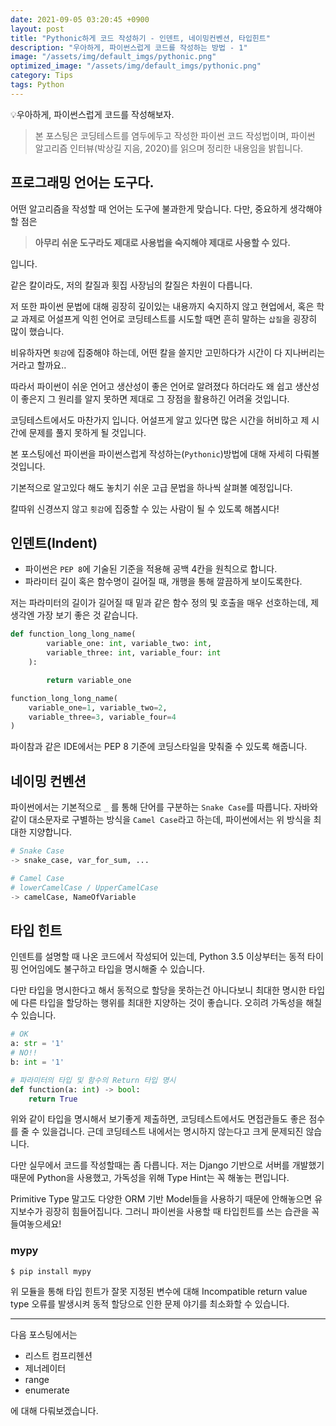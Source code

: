 ```yaml
---
date: 2021-09-05 03:20:45 +0900
layout: post
title: "Pythonic하게 코드 작성하기 - 인덴트, 네이밍컨벤션, 타입힌트"
description: "우아하게, 파이썬스럽게 코드를 작성하는 방법 - 1"
image: "/assets/img/default_imgs/pythonic.png"
optimized_image: "/assets/img/default_imgs/pythonic.png"
category: Tips
tags: Python
---
```


<p class="callout"> 💡우아하게, 파이썬스럽게 코드를 작성해보자. </p>

> 본 포스팅은 코딩테스트를 염두에두고 작성한 파이썬 코드 작성법이며, 파이썬 알고리즘 인터뷰(박상길 지음, 2020)를 읽으며 정리한 내용임을 밝힙니다.

## 프로그래밍 언어는 도구다.

어떤 알고리즘을 작성할 때 언어는 도구에 불과한게 맞습니다.
다만, 중요하게 생각해야할 점은
>__아무리 쉬운 도구라도 제대로 사용법을 숙지해야 제대로 사용할 수 있다.__

입니다.

같은 칼이라도, 저의 칼질과 횟집 사장님의 칼질은 차원이 다릅니다.

저 또한 파이썬 문법에 대해 굉장히 깊이있는 내용까지 숙지하지 않고 현업에서, 혹은 학교 과제로 어설프게 익힌 언어로 코딩테스트를 시도할 때면 흔히 말하는 `삽질`을 굉장히 많이 했습니다.

비유하자면 `횟감`에 집중해야 하는데, 어떤 칼을 쓸지만 고민하다가 시간이 다 지나버리는 거라고 할까요..

따라서 파이썬이 쉬운 언어고 생산성이 좋은 언어로 알려졌다 하더라도 왜 쉽고 생산성이 좋은지 그 원리를 알지 못하면 제대로 그 장점을 활용하긴 어려울 것입니다.

코딩테스트에서도 마찬가지 입니다. 어설프게 알고 있다면 많은 시간을 허비하고 제 시간에 문제를 풀지 못하게 될 것입니다.

본 포스팅에선 파이썬을 파이썬스럽게 작성하는(`Pythonic`)방법에 대해 자세히 다뤄볼 것입니다.

기본적으로 알고있다 해도 놓치기 쉬운 고급 문법을 하나씩 살펴볼 예정입니다.

칼따위 신경쓰지 않고 `횟감`에 집중할 수 있는 사람이 될 수 있도록 해봅시다!

## 인덴트(Indent)

* 파이썬은 `PEP 8`에 기술된 기준을 적용해 공백 4칸을 원칙으로 합니다.
* 파라미터 길이 혹은 함수명이 길어질 때, 개행을 통해 깔끔하게 보이도록한다.

저는 파라미터의 길이가 길어질 때 밑과 같은 함수 정의 및 호출을 매우 선호하는데, 제 생각엔 가장 보기 좋은 것 같습니다.

```python
def function_long_long_name(
        variable_one: int, variable_two: int,
        variable_three: int, variable_four: int
    ):

        return variable_one

function_long_long_name(
    variable_one=1, variable_two=2,
    variable_three=3, variable_four=4
)
```

파이참과 같은 IDE에서는 PEP 8 기준에 코딩스타일을 맞춰줄 수 있도록 해줍니다.

## 네이밍 컨벤션

파이썬에서는 기본적으로 `_` 를 통해 단어를 구분하는 `Snake Case`를 따릅니다. 자바와 같이 대소문자로 구별하는 방식을 `Camel Case`라고 하는데, 파이썬에서는 위 방식을 최대한 지양합니다.

```python
# Snake Case
-> snake_case, var_for_sum, ...

# Camel Case
# lowerCamelCase / UpperCamelCase
-> camelCase, NameOfVariable
```

## 타입 힌트

인덴트를 설명할 때 나온 코드에서 작성되어 있는데, Python 3.5 이상부터는 동적 타이핑 언어임에도 불구하고 타입을 명시해줄 수 있습니다.

다만 타입을 명시한다고 해서 동적으로 할당을 못하는건 아니다보니 최대한 명시한 타입에 다른 타입을 할당하는 행위를 최대한 지양하는 것이 좋습니다. 오히려 가독성을 해칠 수 있습니다.

```python
# OK
a: str = '1'
# NO!!
b: int = '1'

# 파라미터의 타입 및 함수의 Return 타입 명시
def function(a: int) -> bool:
    return True
```

위와 같이 타입을 명시해서 보기좋게 제출하면, 코딩테스트에서도 면접관들도 좋은 점수를 줄 수 있을겁니다. 근데 코딩테스트 내에서는 명시하지 않는다고 크게 문제되진 않습니다.

다만 실무에서 코드를 작성할때는 좀 다릅니다. 저는 Django 기반으로 서버를 개발했기 때문에 Python을 사용했고, 가독성을 위해 Type Hint는 꼭 해놓는 편입니다.

Primitive Type 말고도 다양한 ORM 기반 Model들을 사용하기 때문에 안해놓으면 유지보수가 굉장히 힘들어집니다. 그러니 파이썬을 사용할 때 타입힌트를 쓰는 습관을 꼭 들여놓으세요!

### mypy
```shell
$ pip install mypy
```
위 모듈을 통해 타입 힌트가 잘못 지정된 변수에 대해 Incompatible return value type 오류를 발생시켜 동적 할당으로 인한 문제 야기를 최소화할 수 있습니다.

---

다음 포스팅에서는

* 리스트 컴프리헨션
* 제너레이터
* range
* enumerate

에 대해 다뤄보겠습니다.
